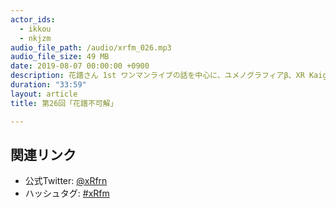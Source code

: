 ```yaml
---
actor_ids:
  - ikkou
  - nkjzm
audio_file_path: /audio/xrfm_026.mp3
audio_file_size: 49 MB
date: 2019-08-07 00:00:00 +0900
description: 花譜さん 1st ワンマンライブの話を中心に、ユメノグラフィアβ、XR Kaigi 2019、XRデート情報、浅草のリアルアバター撮影、未来の「デジタルアイデンティティ」などの話題に触れました。
duration: "33:59"
layout: article
title: 第26回「花譜不可解」

---
```


## 関連リンク

- 公式Twitter: [@xRfrn](https://twitter.com/xrfrn)
- ハッシュタグ: [#xRfm](https://twitter.com/hashtag/xRfm?src=hash)

